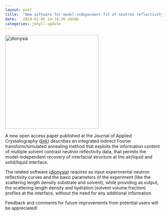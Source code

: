 ```yaml
---
layout: post
title:  "New software for model-independent fit of neutron reflectivity data"
date:   2019-02-05 14:18:20 +0200
categories: jekyll update
---
```


<img src="{{site.baseurl}}/assets/dionysia-img.png" alt="dionysia" width="300"/>

A new open access paper published at the Journal of Applied Crystallography ([link](https://doi.org/10.1107/S1600576719003534)) describes an integrated indirect Fourier transform/simulated annealing method that exploits the information content of multiple solvent contrast neutron reflectivity data, that permits the model-independent recovery of interfacial structure at the air/liquid and solid/liquid interface.

The related software ([dionysia]((https://doi.org//10.1107/S1600576719003534/kc5089sup1.zip))) requires as input experimental neutron reflectivity curves and the basic parameters of the experiment (like the scattering length density substrate and solvent), while providing as output, the scattering length density and hydration (solvent volume fraction)  profiles at the interface, without the need for any additional information.

Feedback and comments for future improvements from potential users will be appreciated!






